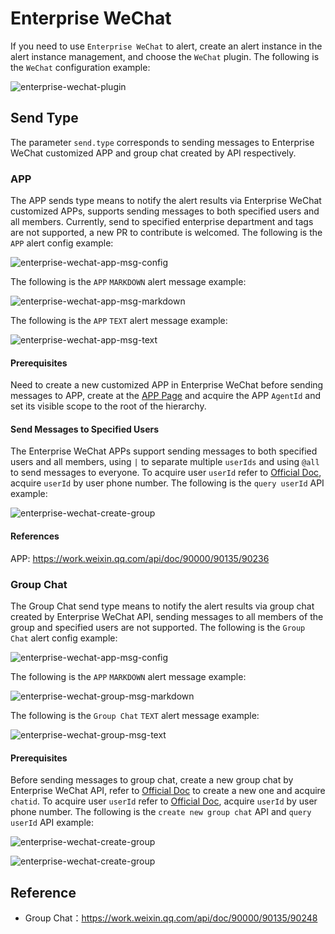 # Enterprise WeChat

If you need to use `Enterprise WeChat` to alert, create an alert instance in the alert instance management, and choose the `WeChat` plugin.
The following is the `WeChat` configuration example:

![enterprise-wechat-plugin](../../../../img/alert/enterprise-wechat-plugin.png)

## Send Type

The parameter `send.type` corresponds to sending messages to Enterprise WeChat customized APP and group chat created by API respectively.

### APP

The APP sends type means to notify the alert results via Enterprise WeChat customized APPs, supports sending messages to both specified users and all members. Currently, send to specified enterprise department and tags are not supported, a new PR to contribute is welcomed.
The following is the `APP` alert config example:

![enterprise-wechat-app-msg-config](../../../../img/alert/wechat-app-form-example.png)

The following is the `APP` `MARKDOWN` alert message example:

![enterprise-wechat-app-msg-markdown](../../../../img/alert/enterprise-wechat-app-msg-md.png)

The following is the `APP` `TEXT` alert message example:

![enterprise-wechat-app-msg-text](../../../../img/alert/enterprise-wechat-app-msg.png)

#### Prerequisites

Need to create a new customized APP in Enterprise WeChat before sending messages to APP, create at the [APP Page](https://work.weixin.qq.com/wework_admin/frame#apps) and acquire the APP `AgentId` and set its visible scope to the root of the hierarchy.

#### Send Messages to Specified Users

The Enterprise WeChat APPs support sending messages to both specified users and all members, using `|` to separate multiple `userIds` and using `@all` to send messages to everyone.
To acquire user `userId` refer to [Official Doc](https://developer.work.weixin.qq.com/document/path/95402), acquire `userId` by user phone number.
The following is the `query userId` API example:

![enterprise-wechat-create-group](../../../../img/alert/enterprise-wechat-query-userid.png)

#### References

APP: https://work.weixin.qq.com/api/doc/90000/90135/90236

### Group Chat

The Group Chat send type means to notify the alert results via group chat created by Enterprise WeChat API, sending messages to all members of the group and specified users are not supported.
The following is the `Group Chat` alert config example:

![enterprise-wechat-app-msg-config](../../../../img/alert/wechat-group-form-example.png)

The following is the `APP` `MARKDOWN` alert message example:

![enterprise-wechat-group-msg-markdown](../../../../img/alert/enterprise-wechat-group-msg-md.png)

The following is the `Group Chat` `TEXT` alert message example:

![enterprise-wechat-group-msg-text](../../../../img/alert/enterprise-wechat-group-msg.png)

#### Prerequisites

Before sending messages to group chat, create a new group chat by Enterprise WeChat API, refer to [Official Doc](https://developer.work.weixin.qq.com/document/path/90245) to create a new one and acquire `chatid`.
To acquire user `userId` refer to [Official Doc](https://developer.work.weixin.qq.com/document/path/95402), acquire `userId` by user phone number.
The following is the `create new group chat` API and `query userId` API example:

![enterprise-wechat-create-group](../../../../img/alert/enterprise-wechat-create-group.png)

![enterprise-wechat-create-group](../../../../img/alert/enterprise-wechat-query-userid.png)

## Reference

- Group Chat：https://work.weixin.qq.com/api/doc/90000/90135/90248

